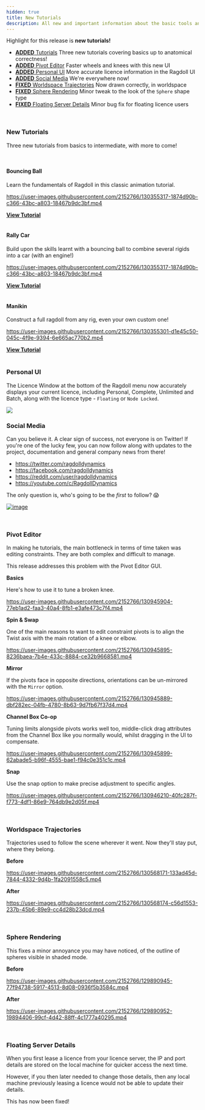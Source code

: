 ```yaml
---
hidden: true
title: New Tutorials
description: All new and important information about the basic tools and workflows for Ragdoll
---
```


Highlight for this release is **new tutorials!**

- [**ADDED** Tutorials](#tutorials) Three new tutorials covering basics up to anatomical correctness!
- [**ADDED** Pivot Editor](#pivot-editor) Faster wheels and knees with this new UI
- [**ADDED** Personal UI](#personal-ui) More accurate licence information in the Ragdoll UI
- [**ADDED** Social Media](#social-media) We're everywhere now!
- [**FIXED** Worldspace Trajectories](#worldspace-trajectories) Now drawn correctly, in worldspace
- [**FIXED** Sphere Rendering](#sphere-rendering) Minor tweak to the look of the `Sphere` shape type
- [**FIXED** Floating Server Details](#floating-server-details) Minor bug fix for floating licence users

<br>

### New Tutorials

Three new tutorials from basics to intermediate, with more to come!

<br>

#### Bouncing Ball

Learn the fundamentals of Ragdoll in this classic animation tutorial. 

https://user-images.githubusercontent.com/2152766/130355317-1874d90b-c366-43bc-a803-18467b9dc3bf.mp4

<div class="hboxlayout">
<a href="/tutorials/bouncing_ball" class="button blue"><b>View Tutorial</b></a>
</div>

<br>

#### Rally Car

Build upon the skills learnt with a bouncing ball to combine several rigids into a car (with an engine!)

https://user-images.githubusercontent.com/2152766/130355317-1874d90b-c366-43bc-a803-18467b9dc3bf.mp4

<div class="hboxlayout">
<a href="/tutorials/rally_car" class="button blue"><b>View Tutorial</b></a>
</div>

<br>

#### Manikin

Construct a full ragdoll from any rig, even your own custom one!

https://user-images.githubusercontent.com/2152766/130355301-d1e45c50-045c-4f9e-9394-6e665ac770b2.mp4

<div class="hboxlayout">
<a href="/tutorials/manikin" class="button blue"><b>View Tutorial</b></a>
</div>

<br>

### Personal UI

The Licence Window at the bottom of the Ragdoll menu now accurately displays your current licence, including Personal, Complete, Unlimited and Batch, along with the licence type - `Floating` or `Node Locked`.

<img class="poster no-radius" src=https://user-images.githubusercontent.com/2152766/129899581-cec76be1-9761-40db-add5-bb1a7dfe688e.png>

<br>

### Social Media

Can you believe it. A clear sign of success, not everyone is on Twitter! If you're one of the lucky few, you can now follow along with updates to the project, documentation and general company news from there!

- https://twitter.com/ragdolldynamics
- https://facebook.com/ragdolldynamics
- https://reddit.com/user/ragdolldynamics
- https://youtube.com/c/RagdollDynamics
<!-- - https://instagram.com/ragdolldynamics -->

The only question is, who's going to be the *first* to follow? 😱

[![image](https://user-images.githubusercontent.com/2152766/129900266-790ab8f1-8858-44ee-9e15-e49eb368de85.png)](https://twitter.com/ragdolldynamics)

<br>

### Pivot Editor

In making he tutorials, the main bottleneck in terms of time taken was editing constraints. They are both complex and difficult to manage.

This release addresses this problem with the Pivot Editor GUI.

**Basics**

Here's how to use it to tune a broken knee.

https://user-images.githubusercontent.com/2152766/130945904-77eb1ad2-faa3-40a4-8fb1-e3afe473c7f4.mp4

**Spin & Swap**

One of the main reasons to want to edit constraint pivots is to align the Twist axis with the main rotation of a knee or elbow. 

https://user-images.githubusercontent.com/2152766/130945895-8236baea-7b4e-433c-8884-ce32b9668581.mp4

**Mirror**

If the pivots face in opposite directions, orientations can be un-mirrored with the `Mirror` option.

https://user-images.githubusercontent.com/2152766/130945889-dbf282ec-04fb-4780-8b63-9d7fb67f37d4.mp4

**Channel Box Co-op**

Tuning limits alongside pivots works well too, middle-click drag attributes from the Channel Box like you normally would, whilst dragging in the UI to compensate.

https://user-images.githubusercontent.com/2152766/130945899-62abade5-b96f-4555-bae1-f94c0e351c1c.mp4

**Snap**

Use the snap option to make precise adjustment to specific angles.

https://user-images.githubusercontent.com/2152766/130946210-40fc287f-f773-4df1-86e9-764db9e2d05f.mp4

<br>

### Worldspace Trajectories

Trajectories used to follow the scene wherever it went. Now they'll stay put, where they belong.

**Before**

https://user-images.githubusercontent.com/2152766/130568171-133ad45d-7844-4332-9d4b-1fa2091558c5.mp4

**After**

https://user-images.githubusercontent.com/2152766/130568174-c56d1553-237b-45b6-89e9-cc4d28b23dcd.mp4

<br>

### Sphere Rendering

This fixes a minor annoyance you may have noticed, of the outline of spheres visible in shaded mode.

**Before**

https://user-images.githubusercontent.com/2152766/129890945-77f94738-5917-4513-8d08-0936f5b3584c.mp4

**After**

https://user-images.githubusercontent.com/2152766/129890952-19894406-99cf-4d42-88ff-4c1777a40295.mp4

<br>

### Floating Server Details

When you first lease a licence from your licence server, the IP and port details are stored on the local machine for quicker access the next time.

However, if you then later needed to change those details, then any local machine previously leasing a licence would not be able to update their details.

This has now been fixed!
